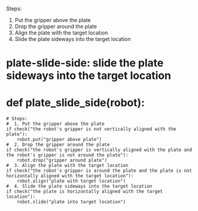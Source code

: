 

Steps:
  1. Put the gripper above the plate
  2. Drop the gripper around the plate
  3. Align the plate with the target location
  4. Slide the plate sideways into the target location

# plate-slide-side: slide the plate sideways into the target location
# def plate_slide_side(robot):
    # Steps:
    #  1. Put the gripper above the plate
    if check("the robot's gripper is not vertically aligned with the plate"):
        robot.put("gripper above plate")
    #  2. Drop the gripper around the plate
    if check("the robot's gripper is vertically aligned with the plate and the robot's gripper is not around the plate"):
        robot.drop("gripper around plate") 
    #  3. Align the plate with the target location
    if check("the robot's gripper is around the plate and the plate is not horizontally aligned with the target location"):
        robot.align("plate with target location")
    #  4. Slide the plate sideways into the target location
    if check("the plate is horizontally aligned with the target location"):
        robot.slide("plate into target location")